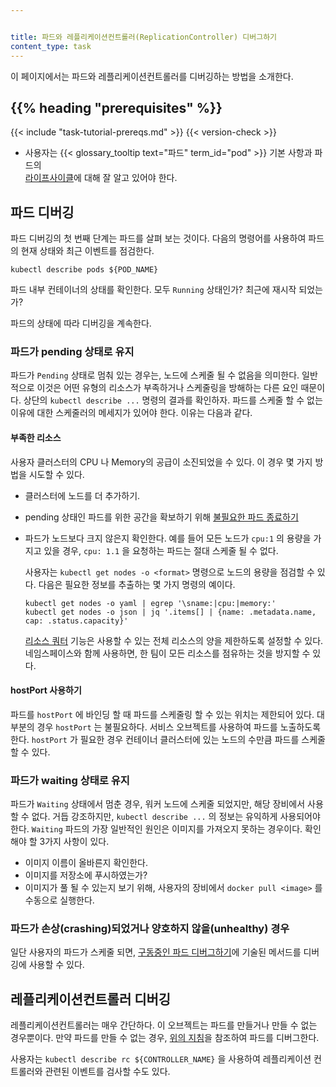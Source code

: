 ```yaml
---


title: 파드와 레플리케이션컨트롤러(ReplicationController) 디버그하기
content_type: task
---
```


<!-- overview -->

이 페이지에서는 파드와 레플리케이션컨트롤러를 디버깅하는 방법을 소개한다.

## {{% heading "prerequisites" %}}


{{< include "task-tutorial-prereqs.md" >}} {{< version-check >}}

* 사용자는
  {{< glossary_tooltip text="파드" term_id="pod" >}} 기본 사항과 파드의  
  [라이프사이클](/ko/docs/concepts/workloads/pods/pod-lifecycle/)에 대해 잘 알고 있어야 한다.

<!-- steps -->

## 파드 디버깅

파드 디버깅의 첫 번째 단계는 파드를 살펴 보는 것이다. 다음의 명령어를
사용하여 파드의 현재 상태와 최근 이벤트를 점검한다.

```shell
kubectl describe pods ${POD_NAME}
```

파드 내부 컨테이너의 상태를 확인한다. 모두 `Running` 상태인가?
최근에 재시작 되었는가?

파드의 상태에 따라 디버깅을 계속한다.

### 파드가 pending 상태로 유지

파드가 `Pending` 상태로 멈춰 있는 경우는, 노드에 스케줄 될 수 없음을 의미한다.
일반적으로 이것은 어떤 유형의 리소스가 부족하거나 스케줄링을 방해하는 다른 요인 때문이다.
상단의 `kubectl describe ...` 명령의 결과를 확인하자.
파드를 스케줄 할 수 없는 이유에 대한 스케줄러의 메세지가 있어야 한다.
이유는 다음과 같다.

#### 부족한 리소스

사용자 클러스터의 CPU 나 Memory의 공급이 소진되었을 수 있다. 이 경우
몇 가지 방법을 시도할 수 있다.

* 클러스터에 노드를 더 추가하기.

* pending 상태인 파드를 위한 공간을 확보하기 위해
  [불필요한 파드 종료하기](/ko/docs/concepts/workloads/pods/pod-lifecycle/#pod-termination)

* 파드가 노드보다 크지 않은지 확인한다. 예를 들어 모든
  노드가 `cpu:1` 의 용량을 가지고 있을 경우, `cpu: 1.1` 을 요청하는 파드는
  절대 스케줄 될 수 없다.

	사용자는 `kubectl get nodes -o <format>` 명령으로 노드의
	용량을 점검할 수 있다. 다음은 필요한 정보를 추출하는 몇 가지
	명령의 예이다.

    ```shell
    kubectl get nodes -o yaml | egrep '\sname:|cpu:|memory:'
    kubectl get nodes -o json | jq '.items[] | {name: .metadata.name, cap: .status.capacity}'
    ```

  [리소스 쿼터](/ko/docs/concepts/policy/resource-quotas/)
  기능은 사용할 수 있는 전체 리소스의 양을 제한하도록 설정할 수 있다.
  네임스페이스와 함께 사용하면,
  한 팀이 모든 리소스를 점유하는 것을 방지할 수 있다.

#### hostPort 사용하기

파드를 `hostPort` 에 바인딩 할 때 파드를 스케줄링 할 수 있는
위치는 제한되어 있다. 대부분의 경우 `hostPort` 는 불필요하다. 서비스 오브젝트를
사용하여 파드를 노출하도록 한다. `hostPort` 가 필요한 경우
컨테이너 클러스터에 있는 노드의 수만큼 파드를 스케줄 할 수 있다.

### 파드가 waiting 상태로 유지

파드가 `Waiting` 상태에서 멈춘 경우, 워커 노드에 스케줄 되었지만, 해당 장비에서 사용할 수 없다.
거듭 강조하지만, `kubectl describe ...` 의 정보는 유익하게 사용되어야 한다.
`Waiting` 파드의 가장 일반적인 원인은 이미지를 가져오지 못하는 경우이다.
확인해야 할 3가지 사항이 있다.

* 이미지 이름이 올바른지 확인한다.
* 이미지를 저장소에 푸시하였는가?
* 이미지가 풀 될 수 있는지 보기 위해, 사용자의 장비에서 `docker pull <image>` 를 수동으로
  실행한다.

### 파드가 손상(crashing)되었거나 양호하지 않을(unhealthy) 경우

일단 사용자의 파드가 스케줄 되면, [구동중인 파드 디버그하기](/docs/tasks/debug-application-cluster/debug-running-pod/)에
기술된 메서드를 디버깅에 사용할 수 있다.


## 레플리케이션컨트롤러 디버깅

레플리케이션컨트롤러는 매우 간단하다. 이 오브젝트는 파드를 만들거나
만들 수 없는 경우뿐이다. 만약 파드를 만들 수 없는 경우,
[위의 지침](#파드-디버깅)을 참조하여 파드를 디버그한다.

사용자는 `kubectl describe rc ${CONTROLLER_NAME}` 을 사용하여 레플리케이션 컨트롤러와
관련된 이벤트를 검사할 수도 있다.
